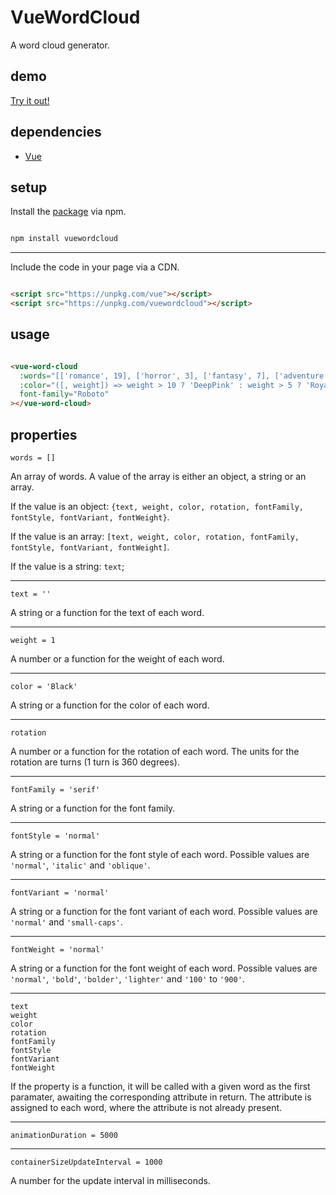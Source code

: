# VueWordCloud

A word cloud generator.

## demo

[Try it out!](https://seregpie.github.io/VueWordCloud/)

## dependencies

- [Vue](https://github.com/vuejs/vue)

## setup

Install the [package](https://www.npmjs.com/package/vuewordcloud) via npm.

```sh

npm install vuewordcloud

```

---

Include the code in your page via a CDN.

```html

<script src="https://unpkg.com/vue"></script>
<script src="https://unpkg.com/vuewordcloud"></script>

```

## usage

```html

<vue-word-cloud
  :words="[['romance', 19], ['horror', 3], ['fantasy', 7], ['adventure', 3]]"
  :color="([, weight]) => weight > 10 ? 'DeepPink' : weight > 5 ? 'RoyalBlue' : 'Indigo'"
  font-family="Roboto"
></vue-word-cloud>

```

## properties

`words = []`

An array of words. A value of the array is either an object, a string or an array.

If the value is an object: `{text, weight, color, rotation, fontFamily, fontStyle, fontVariant, fontWeight}`.

If the value is an array: `[text, weight, color, rotation, fontFamily, fontStyle, fontVariant, fontWeight]`.

If the value is a string: `text`;

---

`text = ''`

A string or a function for the text of each word.

---

`weight = 1`

A number or a function for the weight of each word.

---

`color = 'Black'`

A string or a function for the color of each word.

---

`rotation`

A number or a function for the rotation of each word. The units for the rotation are turns (1 turn is 360 degrees).

---

`fontFamily = 'serif'`

A string or a function for the font family.

---

`fontStyle = 'normal'`

A string or a function for the font style of each word. Possible values are `'normal'`, `'italic'` and `'oblique'`.

---

`fontVariant = 'normal'`

A string or a function for the font variant of each word. Possible values are `'normal'` and `'small-caps'`.

---

`fontWeight = 'normal'`

A string or a function for the font weight of each word. Possible values are `'normal'`, `'bold'`, `'bolder'`, `'lighter'` and `'100'` to `'900'`.

---

`text`<br/>
`weight`<br/>
`color`<br/>
`rotation`<br/>
`fontFamily`<br/>
`fontStyle`<br/>
`fontVariant`<br/>
`fontWeight`<br/>

If the property is a function, it will be called with a given word as the first paramater, awaiting the corresponding attribute in return. The attribute is assigned to each word, where the attribute is not already present.

---

`animationDuration = 5000`

---

`containerSizeUpdateInterval = 1000`

A number for the update interval in milliseconds.
